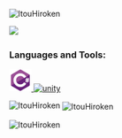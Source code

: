 <!--
**ItouHiroken/ItouHiroken** is a ✨ _special_ ✨ repository because its `README.md` (this file) appears on your GitHub profile.

Here are some ideas to get you started:

- 🔭 I’m currently working on ...
- 🌱 I’m currently learning ...
- 👯 I’m looking to collaborate on ...
- 🤔 I’m looking for help with ...
- 💬 Ask me about ...
- 📫 How to reach me: ...
- 😄 Pronouns: ...
- ⚡ Fun fact: ...
-->

<p align="left"> <img src="https://komarev.com/ghpvc/?username=ItouHiroken&label=Profile%20views&color=0e75b6&style=flat" alt="ItouHiroken" /> </p>

<p align="left"> <a href="https://github.com/ryo-ma/github-profile-trophy"><img src="https://github-profile-trophy.vercel.app/?username=ItouHiroken&count_private=true&theme=dark_lover" /></a> </p>
<p align="left">
</p>

<h3 align="left">Languages and Tools:</h3>
<p align="left"> <a href="https://www.w3schools.com/cs/" target="_blank" rel="noreferrer"> <img src="https://raw.githubusercontent.com/devicons/devicon/master/icons/csharp/csharp-original.svg" alt="csharp" width="40" height="40"/> </a> <a href="https://unity.com/" target="_blank" rel="noreferrer"> <img src="https://www.vectorlogo.zone/logos/unity3d/unity3d-icon.svg" alt="unity" width="40" height="40"/> </a> </p>

<p><img align="left" src="https://github-readme-stats.vercel.app/api/top-langs?username=ItouHiroken&count_private=true&show_icons=true&locale=en&layout=compact" alt="ItouHiroken" /></p>

<p>&nbsp;<img align="center" src="https://github-readme-stats.vercel.app/api?username=ItouHiroken&count_private=true&show_icons=true&locale=en" alt="ItouHiroken" /></p>
<p><img align="center" src="https://github-readme-streak-stats.herokuapp.com/?user=ItouHiroken&" alt="ItouHiroken" /></p>
